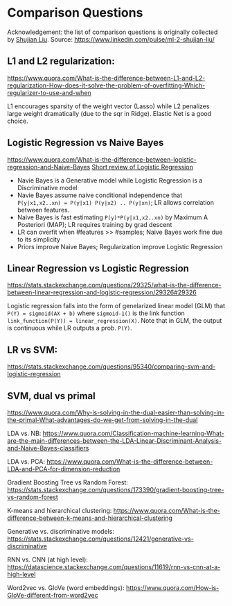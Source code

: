 Comparison Questions
===
Acknowledgement: the list of comparison questions is originally collected by [Shujian Liu](https://www.linkedin.com/in/shujian-liu/).
Source: https://www.linkedin.com/pulse/ml-2-shujian-liu/

L1 and L2 regularization: 
---
https://www.quora.com/What-is-the-difference-between-L1-and-L2-regularization-How-does-it-solve-the-problem-of-overfitting-Which-regularizer-to-use-and-when

L1 encourages sparsity of the weight vector (Lasso) while L2 penalizes large weight dramatically (due to the sqr in Ridge). Elastic Net is a good choice.

Logistic Regression vs Naive Bayes
---
https://www.quora.com/What-is-the-difference-between-logistic-regression-and-Naive-Bayes
[Short review of Logistic Regression](https://drive.google.com/file/d/1LSAQsQndQUmLO45NOMSwlFAvy1XGfhqH/view)

* Navie Bayes is a Generative model while Logistic Regression is a Discriminative model
* Navie Bayes assume naive conditional independence that `P(y|x1,x2..xn) = P(y|x1) P(y|x2) .. P(y|xn)`; LR allows correlation between features.
* Naive Bayes is fast estimating `P(y)*P(y|x1,x2..xn)` by Maximum A Posteriori (MAP); LR requires training by grad descent
* LR can overfit when #features >> #samples; Naive Bayes work fine due to its simplicity
* Priors improve Naive Bayes; Regularization improve Logistic Regression

Linear Regression vs Logistic Regression
---
https://stats.stackexchange.com/questions/29325/what-is-the-difference-between-linear-regression-and-logistic-regression/29326#29326

Logistic regression falls into the form of genelarized linear model (GLM) that `P(Y) = sigmoid(AX + b)` where `sigmoid-1()` is the link function `link_function(P(Y)) = linear_regression(X)`. Note that in GLM, the output is continuous while LR outputs a prob. `P(Y)`.

LR vs SVM: 
---
https://stats.stackexchange.com/questions/95340/comparing-svm-and-logistic-regression



SVM, dual vs primal
---
https://www.quora.com/Why-is-solving-in-the-dual-easier-than-solving-in-the-primal-What-advantages-do-we-get-from-solving-in-the-dual 

LDA vs. NB: https://www.quora.com/Classification-machine-learning-What-are-the-main-differences-between-the-LDA-Linear-Discriminant-Analysis-and-Naive-Bayes-classifiers

LDA vs. PCA: https://www.quora.com/What-is-the-difference-between-LDA-and-PCA-for-dimension-reduction

Gradient Boosting Tree vs Random Forest: https://stats.stackexchange.com/questions/173390/gradient-boosting-tree-vs-random-forest

K-means and hierarchical clustering: https://www.quora.com/What-is-the-difference-between-k-means-and-hierarchical-clustering

Generative vs. discriminative models: https://stats.stackexchange.com/questions/12421/generative-vs-discriminative

RNN vs. CNN (at high level): https://datascience.stackexchange.com/questions/11619/rnn-vs-cnn-at-a-high-level

Word2vec vs. GloVe (word embeddings): https://www.quora.com/How-is-GloVe-different-from-word2vec

